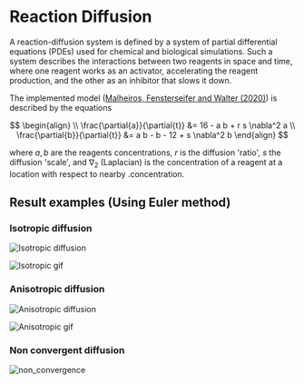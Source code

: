 # Reaction Diffusion

A reaction-diffusion system is defined by a system of partial differential equations (PDEs) used for chemical and biological simulations. Such a system describes the interactions between two reagents in space and time, where one reagent works as an activator, accelerating the reagent production, and the other as an inhibitor that slows it down.

The implemented model ([Malheiros, Fensterseifer and Walter (2020)](https://mgmalheiros.github.io/research/leopard/)) is described by the equations

$$
\begin{align}
\\
\frac{\partial{a}}{\partial{t}} &= 16 - a b + r s \nabla^2 a
\\
\frac{\partial{b}}{\partial{t}} &= a b - b - 12 + s \nabla^2 b
\end{align}
$$

where $a, b$ are the reagents concentrations, $r$ is the diffusion 'ratio', $s$ the diffusion 'scale', and $\nabla_2$ (Laplacian) is the concentration of a reagent at a location with respect to nearby .concentration.

## Result examples (Using Euler method)

### Isotropic diffusion

![Isotropic diffusion](https://user-images.githubusercontent.com/22036337/227230384-d212db5f-1386-4007-b2a6-5cdc7364c830.png)

![Isotropic gif](https://user-images.githubusercontent.com/22036337/227232692-06533ae9-9110-4db7-8792-0dc4ffc71462.gif)

### Anisotropic diffusion

![Anisotropic diffusion](https://user-images.githubusercontent.com/22036337/227230504-c4ffd1c9-d8ef-4584-bc8e-ebfd0b0d7735.png)

![Anisotropic gif](https://user-images.githubusercontent.com/22036337/227232893-826cef49-476c-47cd-8d1c-ea6b7659da04.gif)

### Non convergent diffusion

![non_convergence](https://user-images.githubusercontent.com/22036337/227233103-69ec2308-963f-4f81-b917-59a8f1551d32.gif)
